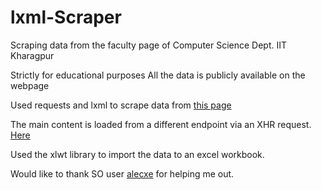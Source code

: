 # lxml-Scraper
Scraping data from the faculty page of Computer Science Dept. IIT Kharagpur

Strictly for educational purposes
All the data is publicly available on the webpage 

Used requests and lxml to scrape data from [this page](http://cse.iitkgp.ac.in/index.php?secret=d2RkOUgybWlNZzJwQXdLc28wNzh6UT09)

The main content is loaded from a different endpoint via an XHR request. [Here](http://cse.iitkgp.ac.in/faculty4.php?_=1450509124999)

Used the xlwt library to import the data to an excel workbook.

Would like to thank SO user [alecxe](http://stackoverflow.com/users/771848/alecxe) for helping me out.
